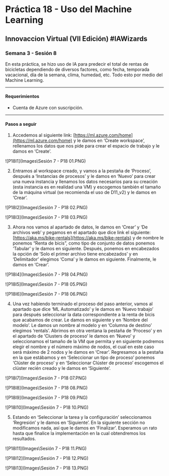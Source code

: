 # Práctica 18 - Uso del Machine Learning

## Innovaccion Virtual (VII Edición) #IAWizards

### Semana 3 - Sesión 8

En esta práctica, se hizo uso de IA para predecir el total de rentas de bicicletas dependiendo de diversos factores, como fecha, temporada vacacional, día de la semana, clima, humedad, etc. Todo esto por medio del Machine Learning.

--------------------------------------------------------

#### Requerimientos
- Cuenta de Azure con suscripción.

--------------------------------------------------------

#### Pasos a seguir

1. Accedemos al siguiente link: [https://ml.azure.com/home](https://ml.azure.com/home) y le damos en ‘Create workspace’, rellenamos los datos que nos pide para crear el espacio de trabajo y le damos en ‘Create’.

![P18I1](Images\Sesión 7 - P18 01.PNG)

2. Entramos al workspace creado, y vamos a la pestaña de ‘Proceso’, después a ‘Instancias de procesos’ y le damos en ‘Nuevo’ para crear una nueva instancia y llenamos los datos necesarios para su creación (esta instancia es en realidad una VM) y escogemos también el tamaño de la máquina virtual (se recomienda el uso de D11_v2) y le damos en ‘Crear’.

![P18I2](Images\Sesión 7 - P18 02.PNG)

![P18I3](Images\Sesión 7 - P18 03.PNG)

3. Ahora nos vamos al apartado de datos, le damos en ‘Crear’ y ‘De archivos web’ y pegamos en el apartado que dice link el siguiente: [https://aka.ms/bike-rentals](https://aka.ms/bike-rentals) y de nombre le ponemos “Renta de bicis”, como tipo de conjunto de datos ponemos ‘Tabular’ y le damos en siguiente. Después, ponemos en encabezados la opción de ‘Solo el primer archivo tiene encabezados’ y en ‘Delimitador’ elegimos ‘Coma’ y le damos en siguiente. Finalmente, le damos en ‘Crear’.

![P18I4](Images\Sesión 7 - P18 04.PNG)

![P18I5](Images\Sesión 7 - P18 05.PNG)

![P18I6](Images\Sesión 7 - P18 06.PNG)

4. Una vez habiendo terminado el proceso del paso anterior, vamos al apartado que dice ‘ML Automatizado’ y le damos en ‘Nuevo trabajo’ para después seleccionar la data correspondiente a la renta de bicis que acabamos de crear. Le damos en siguiente y en ‘Nombre del modelo’. Le damos un nombre al modelo y en ‘Columna de destino’ elegimos ‘rentals’. Abrimos en otra ventana la pestaña de ‘Proceso’ y en el apartado de ‘Clusters de proceso’ le damos en ‘Nuevo’ y seleccionamos el tamaño de la VM que permita y en siguiente podremos elegir el nombre y el número máximo de nodos, el cual en este caso será máximo de 2 nodos y le damos en ‘Crear’. Regresamos a la pestaña en la que estábamos y en ‘Seleccionar un tipo de proceso’ ponemos ‘Clúster de proceso’ y en ‘Seleccionar Clúster de proceso’ escogemos el clúster recién creado y le damos en ‘Siguiente’.

![P18I7](Images\Sesión 7 - P18 07.PNG)

![P18I8](Images\Sesión 7 - P18 08.PNG)

![P18I9](Images\Sesión 7 - P18 09.PNG)

![P18I10](Images\Sesión 7 - P18 10.PNG)

5. Estando en ‘Seleccionar la tarea y la configuración’ seleccionamos ‘Regresión’ y le damos en ‘Siguiente’. En la siguiente sección no modificamos nada, así que le damos en ‘Finalizar’. Esperamos un rato hasta que finalice la implementación en la cual obtendremos los resultados.

![P18I11](Images\Sesión 7 - P18 11.PNG)

![P18I12](Images\Sesión 7 - P18 12.PNG)

![P18I13](Images\Sesión 7 - P18 13.PNG)